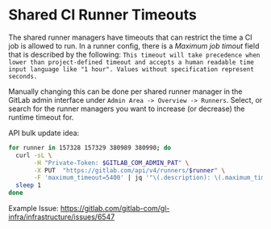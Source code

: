 # Shared CI Runner Timeouts

The shared runner managers have timeouts that can restrict the time a CI job is allowed to run. In a runner config, there is a *Maximum job timout* field that is described by the following: ```This timeout will take precedence when lower than project-defined timeout and accepts a human readable time input language like "1 hour". Values without specification represent seconds.```

Manually changing this can be done per shared runner manager in the GitLab admin interface under ```Admin Area -> Overview -> Runners```. Select, or search for the runner managers you want to increase (or decrease) the runtime timeout for.

API bulk update idea:
``` bash
for runner in 157328 157329 380989 380990; do
  curl -sL \
       -H "Private-Token: $GITLAB_COM_ADMIN_PAT" \
       -X PUT  "https://gitlab.com/api/v4/runners/$runner" \
       -F 'maximum_timeout=5400' | jq '"\(.description): \(.maximum_timeout)"'
  sleep 1
done
```

Example Issue: https://gitlab.com/gitlab-com/gl-infra/infrastructure/issues/6547
